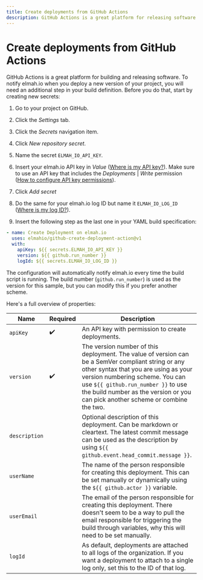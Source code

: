 ```yaml
---
title: Create deployments from GitHub Actions
description: GitHub Actions is a great platform for releasing software too. Learn how to notify elmah.io when you deploy a new version of your project.
---
```


# Create deployments from GitHub Actions

GitHub Actions is a great platform for building and releasing software. To notify elmah.io when you deploy a new version of your project, you will need an additional step in your build definition. Before you do that, start by creating new secrets:

1. Go to your project on GitHub.

2. Click the *Settings* tab.

3. Click the *Secrets* navigation item.

4. Click *New repository secret*.

5. Name the secret `ELMAH_IO_API_KEY`.

6. Insert your elmah.io API key in *Value* ([Where is my API key?](where-is-my-api-key.md)). Make sure to use an API key that includes the *Deployments* | *Write* permission ([How to configure API key permissions](how-to-configure-api-key-permissions.md)).

7. Click *Add secret*

8. Do the same for your elmah.io log ID but name it `ELMAH_IO_LOG_ID` ([Where is my log ID?](where-is-my-log-id.md)).

9. Insert the following step as the last one in your YAML build specification:

```yaml
- name: Create Deployment on elmah.io
  uses: elmahio/github-create-deployment-action@v1
  with:
    apiKey: ${{ secrets.ELMAH_IO_API_KEY }}
    version: ${{ github.run_number }}
    logId: ${{ secrets.ELMAH_IO_LOG_ID }}
```

The configuration will automatically notify elmah.io every time the build script is running. The build number (`github.run_number`) is used as the version for this sample, but you can modify this if you prefer another scheme.

Here's a full overview of properties:

| Name | Required | Description |
|---|---|---|
| `apiKey` | ✔️ | An API key with permission to create deployments. |
| `version` | ✔️ | The version number of this deployment. The value of version can be a SemVer compliant string or any other syntax that you are using as your version numbering scheme. You can use `${{ github.run_number }}` to use the build number as the version or you can pick another scheme or combine the two. |
| `description` | | Optional description of this deployment. Can be markdown or cleartext. The latest commit message can be used as the description by using `${{ github.event.head_commit.message }}`. |
| `userName` | | The name of the person responsible for creating this deployment. This can be set manually or dynamically using the `${{ github.actor }}` variable. |
| `userEmail` | | The email of the person responsible for creating this deployment. There doesn't seem to be a way to pull the email responsible for triggering the build through variables, why this will need to be set manually. |
| `logId` | | As default, deployments are attached to all logs of the organization. If you want a deployment to attach to a single log only, set this to the ID of that log. |